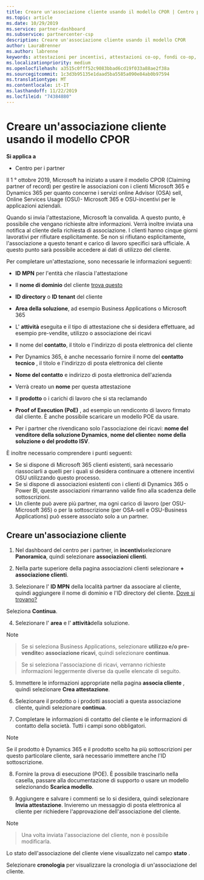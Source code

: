 ```yaml
---
title: Creare un'associazione cliente usando il modello CPOR | Centro per i partner
ms.topic: article
ms.date: 10/29/2019
ms.service: partner-dashboard
ms.subservice: partnercenter-csp
description: Creare un'associazione cliente usando il modello CPOR
author: LauraBrenner
ms.author: labrenne
keywords: attestazioni per incentivi, attestazioni co-op, fondi co-op, OSU, OSA, ISV, associazione di ricavi
ms.localizationpriority: medium
ms.openlocfilehash: a3515c0fff52c9083bbad6cd19f033a88ae2f38a
ms.sourcegitcommit: 1c3d3b95135e1daad5ba5585a090e84ab0b97594
ms.translationtype: MT
ms.contentlocale: it-IT
ms.lasthandoff: 11/22/2019
ms.locfileid: "74384880"
---
```

# <a name="create-a-customer-association-using-the-cpor-model"></a>Creare un'associazione cliente usando il modello CPOR

**Si applica a**

-  Centro per i partner


Il 1 ° ottobre 2019, Microsoft ha iniziato a usare il modello CPOR (Claiming partner of record) per gestire le associazioni con i clienti Microsoft 365 e Dynamics 365 per quanto concerne i servizi online Advisor (OSA) sell, Online Services Usage (OSU)- Microsoft 365 e OSU-incentivi per le applicazioni aziendali.

Quando si invia l'attestazione, Microsoft la convalida. A questo punto, è possibile che vengano richieste altre informazioni. Verrà inoltre inviata una notifica al cliente della richiesta di associazione. I clienti hanno cinque giorni lavorativi per rifiutare esplicitamente. Se non si rifiutano esplicitamente, l'associazione a questo tenant e carico di lavoro specifici sarà ufficiale. A questo punto sarà possibile accedere ai dati di utilizzo del cliente. 

Per completare un'attestazione, sono necessarie le informazioni seguenti:

- **ID MPN** per l'entità che rilascia l'attestazione

- Il **nome di dominio** del cliente [trova questo](https://docs.microsoft.com/partner-center/find-customer-domain-name)

- **ID directory** o **ID tenant** [](https://docs.microsoft.com/partner-center/find-customer-domain-name) del cliente

- **Area della soluzione**, ad esempio Business Applications o Microsoft 365

- L' **attività** eseguita e il tipo di attestazione che si desidera effettuare, ad esempio pre-vendite, utilizzo o associazione dei ricavi

- Il nome del **contatto**, il titolo e l'indirizzo di posta elettronica del cliente

- Per Dynamics 365, è anche necessario fornire il nome del **contatto tecnico** , il titolo e l'indirizzo di posta elettronica del cliente

- **Nome del contatto** e indirizzo di posta elettronica dell'azienda

- Verrà creato un **nome** per questa attestazione

- Il **prodotto** o i carichi di lavoro che si sta reclamando

- **Proof of Execution (PoE)** , ad esempio un rendiconto di lavoro firmato dal cliente. È anche possibile scaricare un modello POE da usare.

- Per i partner che rivendicano solo l'associazione dei ricavi: **nome del venditore della soluzione Dynamics**, **nome del cliente**e **nome della soluzione o del prodotto ISV**. 

È inoltre necessario comprendere i punti seguenti:
- Se si dispone di Microsoft 365 clienti esistenti, sarà necessario riassociarli a quelli per i quali si desidera continuare a ottenere incentivi OSU utilizzando questo processo.
- Se si dispone di associazioni esistenti con i clienti di Dynamics 365 o Power BI, queste associazioni rimarranno valide fino alla scadenza delle sottoscrizioni.
- Un cliente può avere più partner, ma ogni carico di lavoro (per OSU-Microsoft 365) o per la sottoscrizione (per OSA-sell e OSU-Business Applications) può essere associato solo a un partner.

## <a name="create-a-customer-association"></a>Creare un'associazione cliente
1.  Nel dashboard del centro per i partner, in **incentivi**selezionare **Panoramica**, quindi selezionare **associazioni clienti**. 

2.  Nella parte superiore della pagina associazioni clienti selezionare **+ associazione clienti**.

3.  Selezionare l' **ID MPN** della località partner da associare al cliente, quindi aggiungere il nome di dominio e l'ID directory del cliente. [Dove si trovano?](https://docs.microsoft.com/partner-center/find-customer-domain-name)

Seleziona **Continua**.

4.  Selezionare l' **area** e l' **attività**della soluzione. 

>[!Note]

>Se si seleziona Business Applications, selezionare **utilizzo e/o pre-vendite**o **associazione ricavi**, quindi selezionare **continua**. 

>Se si seleziona l'associazione di ricavi, verranno richieste informazioni leggermente diverse da quelle elencate di seguito. 

5.  Immettere le informazioni appropriate nella pagina **associa cliente** , quindi selezionare **Crea attestazione**.

6.  Selezionare il prodotto o i prodotti associati a questa associazione cliente, quindi selezionare **continua**.

7.  Completare le informazioni di contatto del cliente e le informazioni di contatto della società. Tutti i campi sono obbligatori. 

>[!Note]

Se il prodotto è Dynamics 365 e il prodotto scelto ha più sottoscrizioni per questo particolare cliente, sarà necessario immettere anche l'ID sottoscrizione.

8.  Fornire la prova di esecuzione (POE). È possibile trascinarlo nella casella, passare alla documentazione di supporto o usare un modello selezionando **Scarica modello**. 

9.  Aggiungere e salvare i commenti se lo si desidera, quindi selezionare **Invia attestazione**. Invieremo un messaggio di posta elettronica al cliente per richiedere l'approvazione dell'associazione del cliente. 

>[!NOTE]

>Una volta inviata l'associazione del cliente, non è possibile modificarla. 

Lo stato dell'associazione del cliente viene visualizzato nel campo **stato** . 

Selezionare **cronologia** per visualizzare la cronologia di un'associazione del cliente.

